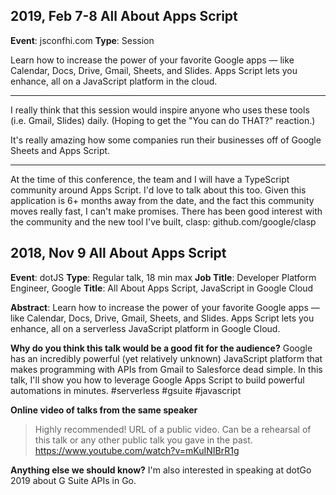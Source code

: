 ## 2019, Feb 7-8 All About Apps Script

**Event**: jsconfhi.com
**Type**: Session

Learn how to increase the power of your favorite Google apps — like Calendar, Docs, Drive, Gmail, Sheets, and Slides.
Apps Script lets you enhance, all on a JavaScript platform in the cloud.

---
I really think that this session would inspire anyone who uses these tools (i.e. Gmail, Slides) daily. (Hoping to get the "You can do THAT?" reaction.)

It's really amazing how some companies run their businesses off of Google Sheets and Apps Script. 

---
At the time of this conference, the team and I will have a TypeScript community around Apps Script. I'd love to talk about this too. Given this application is 6+ months away from the date, and the fact this community moves really fast, I can't make promises. There has been good interest with the community and the new tool I've built, clasp: github.com/google/clasp

## 2018, Nov 9 All About Apps Script

**Event**: dotJS
**Type**: Regular talk, 18 min max
**Job Title**: Developer Platform Engineer, Google
**Title**: All About Apps Script, JavaScript in Google Cloud

**Abstract**:
Learn how to increase the power of your favorite Google apps — like Calendar, Docs, Drive, Gmail, Sheets, and Slides. Apps Script lets you enhance, all on a serverless JavaScript platform in Google Cloud.

**Why do you think this talk would be a good fit for the audience?**
Google has an incredibly powerful (yet relatively unknown) JavaScript platform that makes programming with APIs from Gmail to Salesforce dead simple. In this talk, I'll show you how to leverage Google Apps Script to build powerful automations in minutes. #serverless #gsuite #javascript

**Online video of talks from the same speaker**
> Highly recommended! URL of a public video. Can be a rehearsal of this talk or any other public talk you gave in the past.
https://www.youtube.com/watch?v=mKuINIBrR1g

**Anything else we should know?**
I'm also interested in speaking at dotGo 2019 about G Suite APIs in Go.

